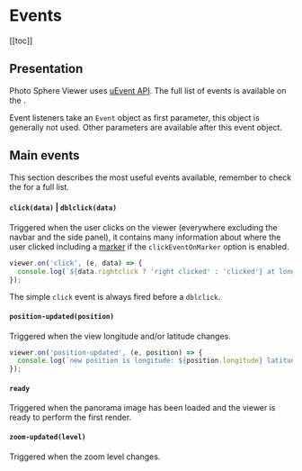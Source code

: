 # Events

[[toc]]

## Presentation

Photo Sphere Viewer uses [uEvent API](https://github.com/mistic100/uEvent#uevent). The full list of events is available on the <ApiLink page="PSV.html#.event:autorotate"/>.

Event listeners take an `Event` object as first parameter, this object is generally not used. Other parameters are available after this event object.

## Main events

This section describes the most useful events available, remember to check the <ApiLink page="PSV.html#.event:autorotate"/> for a full list.

#### `click(data)` | `dblclick(data)`

Triggered when the user clicks on the viewer (everywhere excluding the navbar and the side panel), it contains many information about where the user clicked including a [marker](../plugins/plugin-markers.md) if the `clickEventOnMarker` option is enabled.

```js
viewer.on('click', (e, data) => {
  console.log(`${data.rightclick ? 'right clicked' : 'clicked'} at longitude: ${data.longitude} latitude: ${data.latitude}`);
});
```

The simple `click` event is always fired before  a `dblclick`.

#### `position-updated(position)`

Triggered when the view longitude and/or latitude changes.

```js
viewer.on('position-updated', (e, position) => {
  console.log(`new position is longitude: ${position.longitude} latitude: ${position.latitude}`);
});
```

#### `ready`

Triggered when the panorama image has been loaded and the viewer is ready to perform the first render.

#### `zoom-updated(level)`

Triggered when the zoom level changes.

